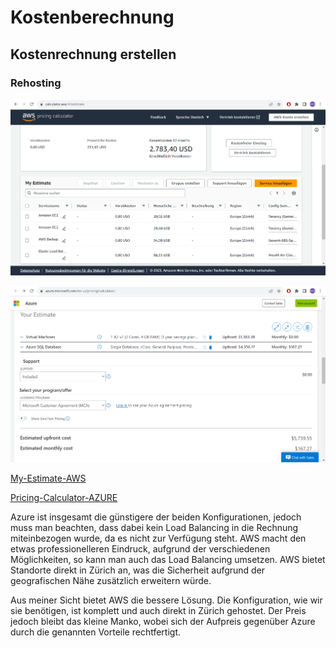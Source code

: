 # Kostenberechnung

## Kostenrechnung erstellen

### Rehosting

![image](AWS-Pricing.png)

![image](Azure-Pricing.png)

[My-Estimate-AWS](My-Estimate-AWS.json)

[Pricing-Calculator-AZURE](Pricing-Calculator-AZURE.pdf)

Azure ist insgesamt die günstigere der beiden Konfigurationen, jedoch muss man beachten, dass dabei kein Load Balancing in die Rechnung miteinbezogen wurde, da es nicht zur Verfügung steht.
AWS macht den etwas professionelleren Eindruck, aufgrund der verschiedenen Möglichkeiten, so kann man auch das Load Balancing umsetzen. AWS bietet Standorte direkt in Zürich an, was die Sicherheit aufgrund der geografischen Nähe zusätzlich erweitern würde.

Aus meiner Sicht bietet AWS die bessere Lösung. Die Konfiguration, wie wir sie benötigen, ist komplett und auch direkt in Zürich gehostet. Der Preis jedoch bleibt das kleine Manko, wobei sich der Aufpreis gegenüber Azure durch die genannten Vorteile rechtfertigt.